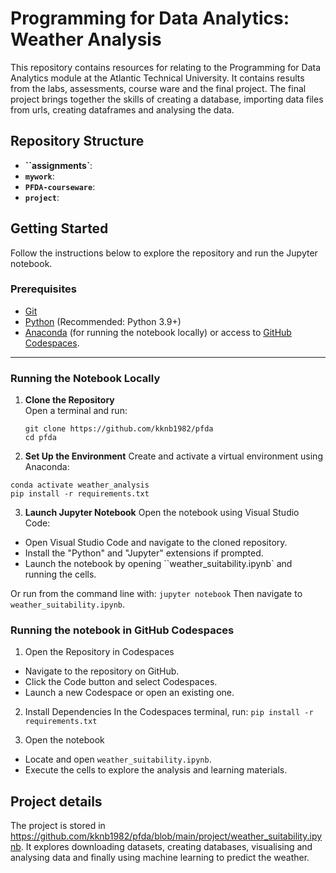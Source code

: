 # Programming for Data Analytics: Weather Analysis

This repository contains resources for relating to the Programming for Data Analytics module at the Atlantic Technical University. It contains results from the labs, assessments, course ware and the final project. The final project brings together the skills of creating a database, importing data files from urls, creating dataframes and analysing the data.  

## Repository Structure
- **``assignments`**: 
- **`mywork`**: 
- **`PFDA-courseware`**:
- **`project`**: 

## Getting Started

Follow the instructions below to explore the repository and run the Jupyter notebook.

### Prerequisites

- [Git](https://git-scm.com/)
- [Python](https://www.python.org/) (Recommended: Python 3.9+)
- [Anaconda](https://www.anaconda.com/) (for running the notebook locally) or access to [GitHub Codespaces](https://github.com/features/codespaces).

---

### Running the Notebook Locally

1. **Clone the Repository**  
   Open a terminal and run:
   ```
   git clone https://github.com/kknb1982/pfda
   cd pfda
   ```

2. **Set Up the Environment**
Create and activate a virtual environment using Anaconda:
```conda create --name weather_analysis python=3.9
conda activate weather_analysis
pip install -r requirements.txt
```

3. **Launch Jupyter Notebook**
Open the notebook using Visual Studio Code:
- Open Visual Studio Code and navigate to the cloned repository.
- Install the "Python" and "Jupyter" extensions if prompted.
- Launch the notebook by opening ``weather_suitability.ipynb` and running the cells.

Or run from the command line with:
```jupyter notebook```
Then navigate to `weather_suitability.ipynb`.

### Running the notebook in GitHub Codespaces
1. Open the Repository in Codespaces
- Navigate to the repository on GitHub.
- Click the Code button and select Codespaces.
- Launch a new Codespace or open an existing one.

2. Install Dependencies
In the Codespaces terminal, run:
```pip install -r requirements.txt```

3. Open the notebook
- Locate and open `weather_suitability.ipynb`.
- Execute the cells to explore the analysis and learning materials.

## Project details
The project is stored in https://github.com/kknb1982/pfda/blob/main/project/weather_suitability.ipynb. It explores downloading datasets, creating databases, visualising and analysing data and finally using machine learning to predict the weather.
